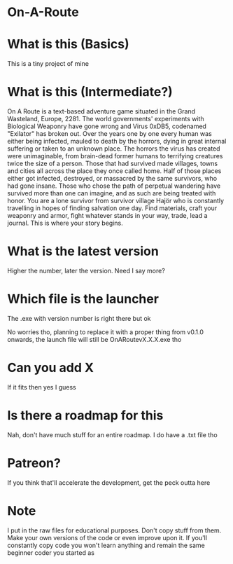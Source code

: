 # On-A-Route

# What is this (Basics)
This is a tiny project of mine

# What is this (Intermediate?)
On A Route is a text-based adventure game situated in the Grand Wasteland, Europe, 2281. The world governments' experiments with Biological Weaponry have gone wrong and Virus 0xDB5, codenamed "Exilator" has broken out. Over the years one by one every human was either being infected, mauled to death by the horrors, dying in great internal suffering or taken to an unknown place. The horrors the virus has created were unimaginable, from brain-dead former humans to terrifying creatures twice the size of a person. Those that had survived made villages, towns and cities all across the place they once called home. Half of those places either got infected, destroyed, or massacred by the same survivors, who had gone insane. Those who chose the path of perpetual wandering have survived more than one can imagine, and as such are being treated with honor. You are a lone survivor from survivor village Hajör who is constantly travelling in hopes of finding salvation one day. Find materials, craft your weaponry and armor, fight whatever stands in your way, trade, lead a journal. This is where your story begins.

# What is the latest version
Higher the number, later the version. Need I say more?

# Which file is the launcher
The .exe with version number is right there but ok

No worries tho, planning to replace it with a proper thing from v0.1.0 onwards, the launch file will still be OnARoutevX.X.X.exe tho

# Can you add X
If it fits then yes I guess

# Is there a roadmap for this
Nah, don't have much stuff for an entire roadmap. I do have a .txt file tho

# Patreon?
If you think that'll accelerate the development, get the peck outta here

# Note
I put in the raw files for educational purposes. Don't copy stuff from them. Make your own versions of the code or even improve upon it. If you'll constantly copy code you won't learn anything and remain the same beginner coder you started as
